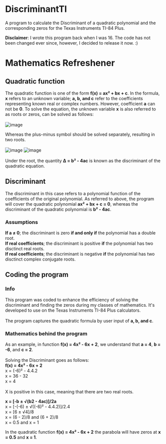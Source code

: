 # DiscriminantTI
A program to calculate the Discriminant of a quadratic polynomial and the corresponding zeros for the Texas Instruments TI-84 Plus.

**Disclaimer**: I wrote this program back when I was 16. The code has not been changed ever since, however, I decided to release it now. :)

<h1>Mathematics Refreshener</h1>

<h2>Quadratic function</h2>

The quadratic function is one of the form **f(x) = ax² + bx + c**. In the formula, **x** refers to an unknown variable; **a, b, and c** refer to the coefficients representing known real or complex numbers. However, coefficient **a** can not be **0**.
To solve the equation, the unknown variable **x** is also referred to as roots or zeros, can be solved as follows:<br>
<br>
![image](https://github.com/user-attachments/assets/7f61349e-b457-4647-b61e-d35ab87e1b99)
<br>

Whereas the plus-minus symbol should be solved separately, resulting in two roots.<br>
<br>
![image](https://github.com/user-attachments/assets/50b940dc-e1eb-4814-b999-53bc7b9f180b)
![image](https://github.com/user-attachments/assets/085a38da-3b0c-41e5-9128-ac2f54e92ab2)
<br>
<br>
Under the root, the quantity **Δ = b² - 4ac** is known as the discriminant of the quadratic equation.

<h2>Discriminant</h2>
The discriminant in this case refers to a polynomial function of the coefficients of the original polynomial. As referred to above, the program will cover the quadratic polynomial <b>ax² + bx + c = 0</b>, whereas the discriminant of the quadratic polynomial is <b>b² - 4ac</b>.
<br>
<h3>Assumptions</h3>
<b>If a ≠ 0</b>; the discriminant is zero <b>if and only if</b> the polynomial has a double root.<br>
<b>If real coefficients</b>; the discriminant is positive <b>if</b> the polynomial has two disctinct real roots.<br>
<b>If real coefficients</b>; the discriminant is negative <b>if</b> the polynomial has two disctinct complex conjugate roots.<br>

<h2>Coding the program</h2>
<h3>Info</h3>
This program was coded to enhance the efficiency of solving the discriminant and finding the zeros during my classes of mathematics. It's developed to use on the Texas Instruments TI-84 Plus calculators.<br>
<br>
The program captures the quadratic formula by user input of <b>a, b, and c</b>. 
<br>
<h3>Mathematics behind the program</h3>
As an example, in function <b>f(x) = 4x² - 6x + 2</b>, we understand that <b>a = 4</b>, <b>b = -6</b>, and <b>c = 2</b>.<br>
<br>
Solving the Discriminant goes as follows:<br>
<b>f(x) = 4x² - 6x + 2</b><br>
x = (-6)² - 4.4.2<br>
x = 36 - 32<br>
x = 4<br>
<br>
X is positive in this case, meaning that there are two real roots.<br>

<b>x = [-b ± √(b2 - 4ac)]/2a</b><br>
x = [-(-6) ± √((-6)² - 4.4.2)]/2.4<br>
x = [6 ± √4]/8<br>
x = (6 - 2)/8 and (6 + 2)/8<br>
x = 0.5 and x = 1<br>

In the quadratic function <b>f(x) = 4x² - 6x + 2</b> the parabola will have zeros at <b>x = 0.5</b> and <b>x = 1</b>.
